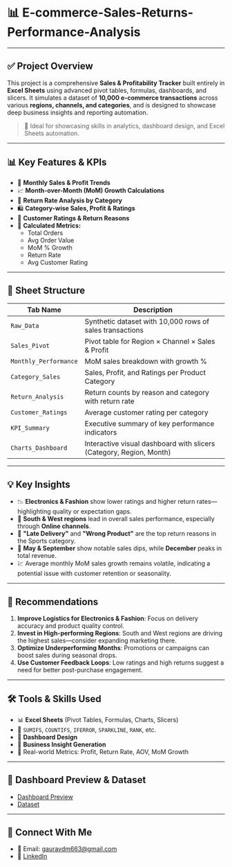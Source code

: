 # 📊 E-commerce-Sales-Returns-Performance-Analysis
---
## ✅ Project Overview

This project is a comprehensive **Sales & Profitability Tracker** built entirely in **Excel Sheets** using advanced pivot tables, formulas, dashboards, and slicers. It simulates a dataset of **10,000 e-commerce transactions** across various **regions, channels, and categories**, and is designed to showcase deep business insights and reporting automation.

> 🎯 Ideal for showcasing skills in analytics, dashboard design, and Excel Sheets automation.

---

## 📊 Key Features & KPIs

- 📆 **Monthly Sales & Profit Trends**
- 📈 **Month-over-Month (MoM) Growth Calculations**
- 🔁 **Return Rate Analysis by Category**
- 🛍️ **Category-wise Sales, Profit & Ratings**
- 🧾 **Customer Ratings & Return Reasons**
- 🧮 **Calculated Metrics:**
  - Total Orders
  - Avg Order Value
  - MoM % Growth
  - Return Rate
  - Avg Customer Rating

---

## 📁 Sheet Structure

| Tab Name            | Description                                                                 |
|---------------------|-----------------------------------------------------------------------------|
| `Raw_Data`          | Synthetic dataset with 10,000 rows of sales transactions                   |
| `Sales_Pivot`       | Pivot table for Region × Channel × Sales & Profit                          |
| `Monthly_Performance` | MoM sales breakdown with growth %                                          |
| `Category_Sales`    | Sales, Profit, and Ratings per Product Category                             |
| `Return_Analysis`   | Return counts by reason and category with return rate                       |
| `Customer_Ratings`  | Average customer rating per category                                        |
| `KPI_Summary`       | Executive summary of key performance indicators                             |
| `Charts_Dashboard`  | Interactive visual dashboard with slicers (Category, Region, Month)         |

---

## 💡 Key Insights

- 📉 **Electronics & Fashion** show lower ratings and higher return rates—highlighting quality or expectation gaps.
- 🧭 **South & West regions** lead in overall sales performance, especially through **Online channels**.
- 🔁 **"Late Delivery"** and **"Wrong Product"** are the top return reasons in the Sports category.
- 📆 **May & September** show notable sales dips, while **December** peaks in total revenue.
- 💹 Average monthly MoM sales growth remains volatile, indicating a potential issue with customer retention or seasonality.

---

## 🧠 Recommendations

1. **Improve Logistics for Electronics & Fashion**: Focus on delivery accuracy and product quality control.
2. **Invest in High-performing Regions**: South and West regions are driving the highest sales—consider expanding marketing there.
3. **Optimize Underperforming Months**: Promotions or campaigns can boost sales during seasonal drops.
4. **Use Customer Feedback Loops**: Low ratings and high returns suggest a need for better post-purchase engagement.

---

## 🛠️ Tools & Skills Used

- 📊 **Excel Sheets** (Pivot Tables, Formulas, Charts, Slicers)
- 📐 `SUMIFS`, `COUNTIFS`, `IFERROR`, `SPARKLINE`, `RANK`, etc.
- 🎯 **Dashboard Design**
- 🧠 **Business Insight Generation**
- 💼 Real-world Metrics: Profit, Return Rate, AOV, MoM Growth

---

## 📸 Dashboard Preview & Dataset

- <a href="https://github.com/gauravm77/E-commerce-Sales-Returns-Performance-Analysis/blob/main/E-commerse%20ss.png">Dashboard Preview</a>
- <a href="https://github.com/gauravm77/E-commerce-Sales-Returns-Performance-Analysis/blob/main/Ecommerce_Analytics_Project.xlsx">Dataset</a>
---

## 🤝 Connect With Me

- 📧 Email: gauravdm663@gmail.com  
- 💼 [LinkedIn](https://www.linkedin.com/in/gauravmahajan7507/)


